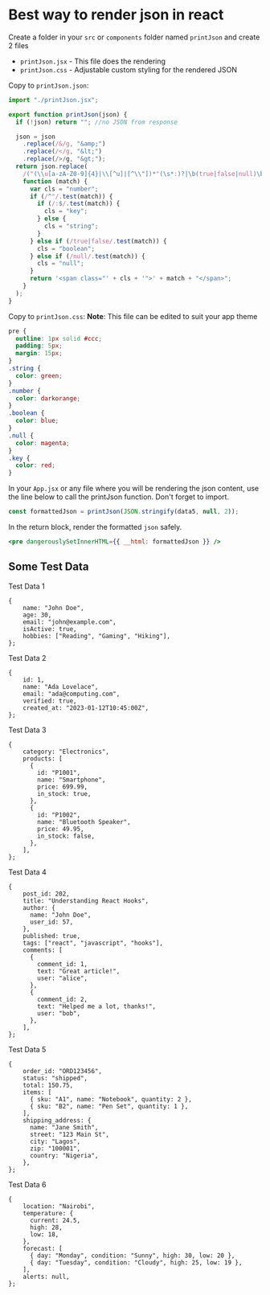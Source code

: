 # Best way to render json in react

Create a folder in your `src` or `components` folder named `printJson` and create 2 files
- `printJson.jsx` - This file does the rendering
- `printJson.css` - Adjustable custom styling for the rendered JSON

Copy to `printJson.json`:
```jsx
import "./printJson.jsx";

export function printJson(json) {
  if (!json) return ""; //no JSON from response

  json = json
    .replace(/&/g, "&amp;")
    .replace(/</g, "&lt;")
    .replace(/>/g, "&gt;");
  return json.replace(
    /("(\\u[a-zA-Z0-9]{4}|\\[^u]|[^\\"])*"(\s*:)?|\b(true|false|null)\b|-?\d+(?:\.\d*)?(?:[eE][+\-]?\d+)?)/g,
    function (match) {
      var cls = "number";
      if (/^"/.test(match)) {
        if (/:$/.test(match)) {
          cls = "key";
        } else {
          cls = "string";
        }
      } else if (/true|false/.test(match)) {
        cls = "boolean";
      } else if (/null/.test(match)) {
        cls = "null";
      }
      return '<span class="' + cls + '">' + match + "</span>";
    }
  );
}
```

Copy to `printJson.css`:
**Note**: This file can be edited to suit your app theme
```css
pre {
  outline: 1px solid #ccc;
  padding: 5px;
  margin: 15px;
}
.string {
  color: green;
}
.number {
  color: darkorange;
}
.boolean {
  color: blue;
}
.null {
  color: magenta;
}
.key {
  color: red;
}

```
In your `App.jsx` or any file where you will be rendering the json content, use the line below to call the printJson function. Don't forget to import.
```jsx
const formattedJson = printJson(JSON.stringify(data5, null, 2));
```

In the return block, render the formatted `json` safely.
```jsx
<pre dangerouslySetInnerHTML={{ __html: formattedJson }} />
```

## Some Test Data
Test Data 1
```
{
    name: "John Doe",
    age: 30,
    email: "john@example.com",
    isActive: true,
    hobbies: ["Reading", "Gaming", "Hiking"],
};
```

Test Data 2
```
{
    id: 1,
    name: "Ada Lovelace",
    email: "ada@computing.com",
    verified: true,
    created_at: "2023-01-12T10:45:00Z",
};
```

Test Data 3
```
{
    category: "Electronics",
    products: [
      {
        id: "P1001",
        name: "Smartphone",
        price: 699.99,
        in_stock: true,
      },
      {
        id: "P1002",
        name: "Bluetooth Speaker",
        price: 49.95,
        in_stock: false,
      },
    ],
};
```

Test Data 4
```
{
    post_id: 202,
    title: "Understanding React Hooks",
    author: {
      name: "John Doe",
      user_id: 57,
    },
    published: true,
    tags: ["react", "javascript", "hooks"],
    comments: [
      {
        comment_id: 1,
        text: "Great article!",
        user: "alice",
      },
      {
        comment_id: 2,
        text: "Helped me a lot, thanks!",
        user: "bob",
      },
    ],
};
```

Test Data 5
```
{
    order_id: "ORD123456",
    status: "shipped",
    total: 150.75,
    items: [
      { sku: "A1", name: "Notebook", quantity: 2 },
      { sku: "B2", name: "Pen Set", quantity: 1 },
    ],
    shipping_address: {
      name: "Jane Smith",
      street: "123 Main St",
      city: "Lagos",
      zip: "100001",
      country: "Nigeria",
    },
};
```

Test Data 6
```
{
    location: "Nairobi",
    temperature: {
      current: 24.5,
      high: 28,
      low: 18,
    },
    forecast: [
      { day: "Monday", condition: "Sunny", high: 30, low: 20 },
      { day: "Tuesday", condition: "Cloudy", high: 25, low: 19 },
    ],
    alerts: null,
};
```
